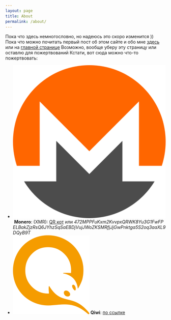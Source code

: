 ```yaml
---
layout: page
title: About
permalink: /about/
---
```


Пока что здесь немногословно, но надеюсь это скоро изменится ))
Пока что можно почитать первый пост об этом сайте и обо мне [здесь](/hello-world) или на [главной странице](/)
Возможно, вообще уберу эту страницу или оставлю для пожертвований
Кстати, вот сюда можно что-то пожертвовать:

- <img src="/images/icons/xmr.svg" alt="xmr logo" class="app-logo-small svg-icon">&nbsp;**Monero**:&nbsp;(XMR):&nbsp;[QR&nbsp;кот](/images/monero_qr.png)&nbsp;или&nbsp;<span style="word-wrap:break-word">_472MPPFuKxm2KvvpxQRWK8Yu3G1FwFPELBakZjzRsQ6JYhzSqSaEBDjVujJWoZKSMRfjJjGwPnktga5S2oq3aaXL9DQyB9T_</span>
- <img src="/images/icons/qiwi.png" alt="qiwi logo" class="app-logo-small svg-icon"> **Qiwi**: <a href="http://qiwi.com/p/375291972411" target="_blank">по ссылке</a>
